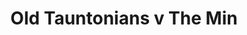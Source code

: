 ---
year: "1991"
serialNumber: "0134" 
game: "Old Tauntonians"
title: "Old Tauntonians v The Min"
gameLocation: "Taunton School"
gameDate: "1991"
result: ""
resultType: ""
type: "game"
---